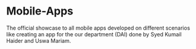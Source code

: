 # Mobile-Apps
The official showcase to all mobile apps developed on different scenarios like creating an app for the our department (DAI) done by Syed Kumail Haider and Uswa Mariam.
